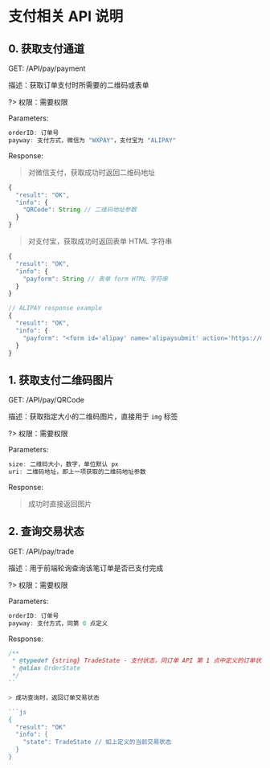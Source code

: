 # 支付相关 API 说明

## 0. 获取支付通道

GET:  /API/pay/payment

描述：获取订单支付时所需要的二维码或表单

?> 权限：需要权限

Parameters:

```js
orderID: 订单号
payway: 支付方式，微信为 "WXPAY"，支付宝为 "ALIPAY"
```

Response:

> 对微信支付，获取成功时返回二维码地址

```js
{
  "result": "OK",
  "info": {
    "QRCode": String // 二维码地址参数
  }
}
```

> 对支付宝，获取成功时返回表单 HTML 字符串

```js
{
  "result": "OK",
  "info": {
    "payform": String // 表单 form HTML 字符串
  }
}
```

```js
// ALIPAY response example
{
  "result": "OK",
  "info": {
    "payform": "<form id='alipay' name='alipaysubmit' action='https://mapi.alipay.com/...."
  }
}
```

## 1. 获取支付二维码图片

GET:  /API/pay/QRCode

描述：获取指定大小的二维码图片，直接用于 `img` 标签

?> 权限：需要权限

Parameters:

```js
size: 二维码大小，数字，单位默认 px 
uri: 二维码地址，即上一项获取的二维码地址参数
```

Response:

> 成功时直接返回图片

## 2. 查询交易状态

GET:  /API/pay/trade

描述：用于前端轮询查询该笔订单是否已支付完成

?> 权限：需要权限

Parameters:

```js
orderID: 订单号
payway: 支付方式，同第 0 点定义
````

Response:

```js
/**
 * @typedef {string} TradeState - 支付状态，同订单 API 第 1 点中定义的订单状态
 * @alias OrderState
 */
``

> 成功查询时，返回订单交易状态

```js
{
  "result": "OK" 
  "info": {
    "state": TradeState // 如上定义的当前交易状态
  }
}
```

